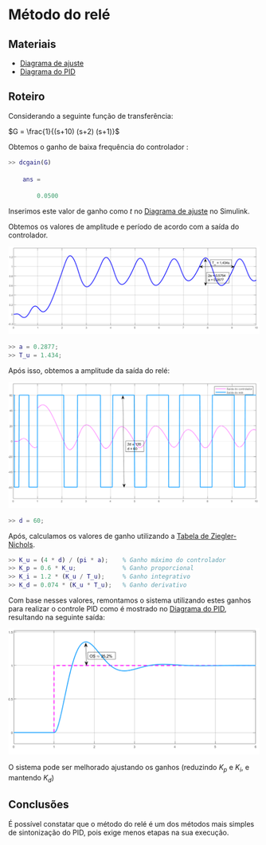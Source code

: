# Método do relé

## Materiais

- [Diagrama de ajuste]
- [Diagrama do PID]

## Roteiro

Considerando a seguinte função de transferência:

$G = \frac{1}{(s+10) (s+2) (s+1)}$

Obtemos o ganho de baixa frequência do controlador :

```matlab
>> dcgain(G)
    
    ans =

        0.0500
```

Inserimos este valor de ganho como $t$ no [Diagrama de ajuste] no Simulink.

Obtemos os valores de amplitude e período de acordo com a saída do controlador.

![Saída do controlador](./pictures/system_out.png)

```matlab
>> a = 0.2877;
>> T_u = 1.434;
```

Após isso, obtemos a amplitude da saída do relé:

![Saída do relé](./pictures/relay_controller_out.png)

```matlab
>> d = 60;
```

Após, calculamos os valores de ganho utilizando a [Tabela de Ziegler-Nichols](../ziegler_nichols.md).

```matlab
>> K_u = (4 * d) / (pi * a);    % Ganho máximo do controlador
>> K_p = 0.6 * K_u;             % Ganho proporcional
>> K_i = 1.2 * (K_u / T_u);     % Ganho integrativo
>> K_d = 0.074 * (K_u * T_u);   % Ganho derivativo
```

Com base nesses valores, remontamos o sistema utilizando estes ganhos para realizar o controle PID como é mostrado no [Diagrama do PID], resultando na seguinte saída:

![Saída PID](./pictures/pid_out.png)

O sistema pode ser melhorado ajustando os ganhos (reduzindo $K_p$ e $K_i$, e mantendo $K_d$)

[Diagrama de ajuste]: ./models/planta_ajuste_metodo_rele.slx
[Diagrama do PID]: ./models/planta_2_PID.slx

## Conclusões

É possível constatar que o método do relé é um dos métodos mais simples de sintonização do PID, pois exige menos etapas na sua execução.

<object data="./models/relay.pdf" type="application/pdf" width="100%"></object>